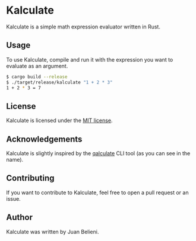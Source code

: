 # Kalculate

Kalculate is a simple math expression evaluator written in Rust.

## Usage

To use Kalculate, compile and run it with the expression you want to evaluate as an argument.

```bash
$ cargo build --release
$ ./target/release/kalculate "1 + 2 * 3"
1 + 2 * 3 = 7
```

## License

Kalculate is licensed under the [MIT license](LICENSE.md).

## Acknowledgements

Kalculate is slightly inspired by the [qalculate](https://qalculate.github.io/) CLI tool (as you can see in the name).

## Contributing

If you want to contribute to Kalculate, feel free to open a pull request or an issue.

## Author

Kalculate was written by Juan Belieni.
